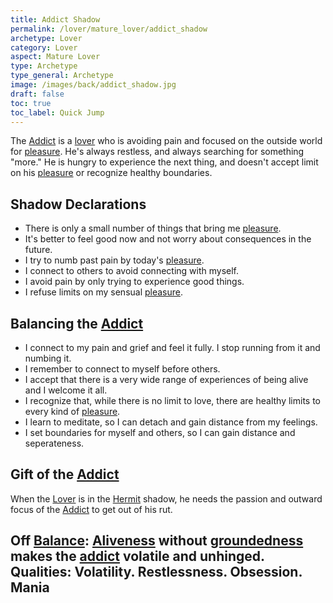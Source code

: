 ```yaml
---
title: Addict Shadow
permalink: /lover/mature_lover/addict_shadow
archetype: Lover
category: Lover
aspect: Mature Lover
type: Archetype
type_general: Archetype
image: /images/back/addict_shadow.jpg
draft: false
toc: true
toc_label: Quick Jump
---
```

 The [Addict](/lover/mature_lover/addict_shadow) is a [lover](/lover/mature_lover) who is avoiding pain and focused on the outside world for [pleasure](/lover/heart/care_giver/pleasure). He's always restless, and always searching for something "more." He is hungry to experience the next thing, and doesn't accept limit on his [pleasure](/lover/heart/care_giver/pleasure) or recognize healthy boundaries.  
  
  
## Shadow Declarations  
- There is only a small number of things that bring me [pleasure](/lover/heart/care_giver/pleasure).  
- It's better to feel good now and not worry about consequences in the future.  
- I try to numb past pain by today's [pleasure](/lover/heart/care_giver/pleasure).   
- I connect to others to avoid connecting with myself.  
- I avoid pain by only trying to experience good things.   
- I refuse limits on my sensual [pleasure](/lover/heart/care_giver/pleasure).  
  
  
## Balancing the [Addict](/lover/mature_lover/addict_shadow)  
- I connect to my pain and grief and feel it fully. I stop running from it and numbing it.  
- I remember to connect to myself before others.  
- I accept that there is a very wide range of experiences of being alive and I welcome it all.  
- I recognize that, while there is no limit to love, there are healthy limits to every kind of [pleasure](/lover/heart/care_giver/pleasure).   
- I learn to meditate, so I can detach and gain distance from my feelings.  
- I set boundaries for myself and others, so I can gain distance and seperateness.  
  
  
## Gift of the [Addict](/lover/mature_lover/addict_shadow)  
When the [Lover](/[lover](/lover/mature_lover)/mature_lover) is in the [Hermit](/lover/mature_lover/hermit_shadow) shadow, he needs the passion and outward focus of the [Addict](/lover/mature_lover/addict_shadow) to get out of his rut.  
  
**Off [Balance](/king/body/ruler_and_judge/[balance](/king/body/ruler_and_judge/balance)):** [Aliveness](/lover/mature_lover/[aliveness](/lover/mature_lover/aliveness)) without [groundedness](/lover/mature_lover/groundedness) makes the [addict](/lover/mature_lover/addict_shadow) volatile and unhinged.  
**Qualities:** Volatility. Restlessness. Obsession. Mania
---
